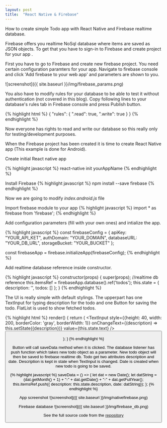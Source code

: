 ```yaml
---
layout: post
title:  "React Native & Firebase"
---
```

How to create simple Todo app with React Native and Firebase realtime database.

Firebase offers you realtime NoSql database where items are saved as JSON objects. To get that you have to sign-in to Firebase and create project for your app .

First you have to go to Firebase and create new firebase project. You need certain configuration paramters for your app. Navigate to firebase console and click 'Add firebase to your web app' and parameters are shown to you.

![screenshot]({{ site.baseurl }}/img/firebase_params.png)

You also have to modify rules for your database to be able to test it without authentication (not covered in this blog). Copy following lines to your database's rules tab in Firebase console and press Publish button.

{% highlight html %}
{
  "rules": {
    ".read": true,
    ".write": true
  }
}
{% endhighlight %}

Now everyone has rights to read and write our database so this really only for testing/development purposes.

When the Firebase project has been created it is time to create React Native app (This example is done for Android).

Create initial React native app

{% highlight javascript %}
react-native init yourAppName
{% endhighlight %}

Install Firebase
{% highlight javascript %}
npm install --save firebase
{% endhighlight %}

Now we are going to modify *index.android.js* file

Import firebase module to your app
{% highlight javascript %}
import * as firebase from 'firebase';
{% endhighlight %}

Add configuration parameters (fill with your own ones) and intialize the app.

{% highlight javascript %}
const firebaseConfig = {
  apiKey: "YOUR_API_KET",
  authDomain: "YOUR_DOMAIN",
  databaseURL: "YOUR_DB_URL",
  storageBucket: "YOUR_BUCKET"
};

const firebaseApp = firebase.initializeApp(firebaseConfig);
{% endhighlight %}

Add realtime database reference inside constructor.

{% highlight javascript %}
  constructor(props) {
    super(props);
    //realtime db reference
    this.itemsRef = firebaseApp.database().ref('todos');
    this.state = { description: '', todos: [] };
}
{% endhighlight %}

The UI is really simple with default stylings. The upperpart has one TextInput for typing description for the todo and one Button for saving the todo. FlatList is used to show fetched todos.

{% highlight html %}
  render() {
    return (
      <View style={styles.maincontainer}>
        <View style={styles.inputcontainer}>
          <TextInput
          style={{height: 40, width: 200, borderColor: 'gray', borderWidth: 1}}
          onChangeText={(description) => this.setState({description})}
          value={this.state.text}
          />
          <Button onPress={this.saveData} title="Save" /> 
        </View>
        <View style={styles.listcontainer}>
          <FlatList
            data = {this.state.todos}
            keyExtractor = {this.keyExtractor}
            renderItem = {this.renderItem}
            />
        </View>        
      </View>
    );
}
{% endhighlight %}

Button will call saveData method when it is clicked. The database listener has push function which takes new todo object as a parameter. New todo object will then be saved to firebase realtime db. Todo get two attributes description and date. Description is kept in state when TextInput is changed. Date is created when new todo is going to be saved.

{% highlight javascript %}
 saveData = () => {
    let dat = new Date();
    let datString = (dat.getMonth() + 1) + "-" + dat.getDate() + "-" + dat.getFullYear();
    this.itemsRef.push({ description: this.state.description, date: datString});
};
{% endhighlight %}


App screenshot
![screenshot]({{ site.baseurl }}/img/nativefirebase.png)

Firebase database
![screenshot]({{ site.baseurl }}/img/firebase_db.png)

See the full source code from the [repository](https://github.com/juhahinkula/NativeFirebase.git)

